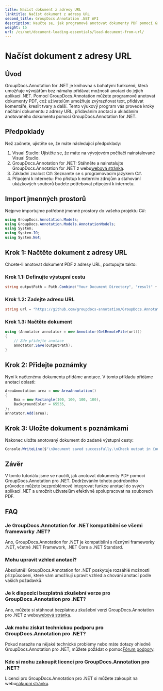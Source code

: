 ```yaml
---
title: Načíst dokument z adresy URL
linktitle: Načíst dokument z adresy URL
second_title: GroupDocs.Annotation .NET API
description: Naučte se, jak programově anotovat dokumenty PDF pomocí GroupDocs.Annotation pro .NET. Výukový program krok za krokem s příklady kódu.
weight: 15
url: /cs/net/document-loading-essentials/load-document-from-url/
---
```


# Načíst dokument z adresy URL

## Úvod
GroupDocs.Annotation for .NET je knihovna s bohatými funkcemi, která umožňuje vývojářům bez námahy přidávat možnosti anotací do jejich aplikací .NET. Pomocí GroupDocs.Annotation můžete programově anotovat dokumenty PDF, což uživatelům umožňuje zvýrazňovat text, přidávat komentáře, kreslit tvary a další. Tento výukový program vás provede kroky načítání dokumentu z adresy URL, přidáváním anotací a ukládáním anotovaného dokumentu pomocí GroupDocs.Annotation for .NET.
## Předpoklady
Než začnete, ujistěte se, že máte následující předpoklady:
1. Visual Studio: Ujistěte se, že máte na vývojovém počítači nainstalované Visual Studio.
2.  GroupDocs.Annotation for .NET: Stáhněte a nainstalujte GroupDocs.Annotation for .NET z webu[webová stránka](https://releases.groupdocs.com/annotation/net/).
3. Základní znalost C#: Seznamte se s programovacím jazykem C#.
4. Připojení k internetu: Pro přístup k externím zdrojům a stahování ukázkových souborů budete potřebovat připojení k internetu.

## Import jmenných prostorů
Nejprve importujme potřebné jmenné prostory do vašeho projektu C#:
```csharp
using GroupDocs.Annotation.Models;
using GroupDocs.Annotation.Models.AnnotationModels;
using System;
using System.IO;
using System.Net;
```
## Krok 1: Načtěte dokument z adresy URL
Chcete-li anotovat dokument PDF z adresy URL, postupujte takto:
### Krok 1.1: Definujte výstupní cestu
```csharp
string outputPath = Path.Combine("Your Document Directory", "result" + Path.GetExtension("input.pdf"));
```
### Krok 1.2: Zadejte adresu URL
```csharp
string url = "https://github.com/groupdocs-annotation/GroupDocs.Annotation-for-.NET/blob/master/Examples/Resources/SampleFiles/input.pdf?raw=true";
```
### Krok 1.3: Načtěte dokument
```csharp
using (Annotator annotator = new Annotator(GetRemoteFile(url)))
{
    // Zde přidejte anotace
    annotator.Save(outputPath);
}
```
## Krok 2: Přidejte poznámky
Nyní k načtenému dokumentu přidáme anotace. V tomto příkladu přidáme anotaci oblasti:
```csharp
AreaAnnotation area = new AreaAnnotation()
{
    Box = new Rectangle(100, 100, 100, 100),
    BackgroundColor = 65535,
};
annotator.Add(area);
```
## Krok 3: Uložte dokument s poznámkami
Nakonec uložte anotovaný dokument do zadané výstupní cesty:
```csharp
Console.WriteLine($"\nDocument saved successfully.\nCheck output in {outputPath}.");
```

## Závěr
V tomto tutoriálu jsme se naučili, jak anotovat dokumenty PDF pomocí GroupDocs.Annotation pro .NET. Dodržováním tohoto podrobného průvodce můžete bezproblémově integrovat funkce anotací do svých aplikací .NET a umožnit uživatelům efektivně spolupracovat na souborech PDF.

## FAQ
### Je GroupDocs.Annotation for .NET kompatibilní se všemi frameworky .NET?
Ano, GroupDocs.Annotation for .NET je kompatibilní s různými frameworky .NET, včetně .NET Framework, .NET Core a .NET Standard.
### Mohu upravit vzhled anotací?
Absolutně! GroupDocs.Annotation for .NET poskytuje rozsáhlé možnosti přizpůsobení, které vám umožňují upravit vzhled a chování anotací podle vašich požadavků.
### Je k dispozici bezplatná zkušební verze pro GroupDocs.Annotation pro .NET?
 Ano, můžete si stáhnout bezplatnou zkušební verzi GroupDocs.Annotation pro .NET z webu[webová stránka](https://releases.groupdocs.com/).
### Jak mohu získat technickou podporu pro GroupDocs.Annotation pro .NET?
 Pokud narazíte na nějaké technické problémy nebo máte dotazy ohledně GroupDocs.Annotation pro .NET, můžete požádat o pomoc[Fórum podpory](https://forum.groupdocs.com/c/annotation/10).
### Kde si mohu zakoupit licenci pro GroupDocs.Annotation pro .NET?
 Licenci pro GroupDocs.Annotation pro .NET si můžete zakoupit na webu[nákupní stránku](https://purchase.groupdocs.com/buy).